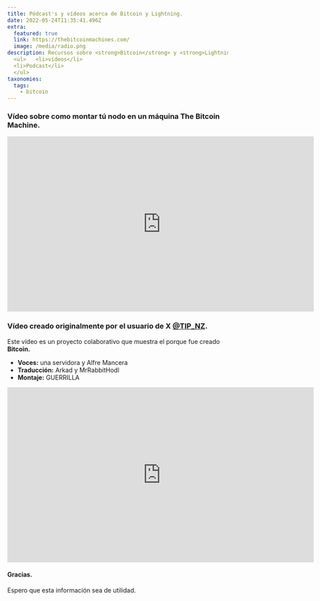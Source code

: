 ```yaml
---
title: Pódcast's y vídeos acerca de Bitcoin y Lightning. 
date: 2022-05-24T11:35:41.496Z
extra:
  featured: true
  link: https://thebitcoinmachines.com/
  image: /media/radio.png
description: Recursos sobre <strong>Bitcoin</strong> y <strong>Lightning</strong> 
  <ul>   <li>vídeos</li>
  <li>Podcast</li>
  </ul>
taxonomies:
  tags:
    - bitcoin
---
```

### Vídeo sobre como montar tú nodo en un máquina The Bitcoin Machine.

<iframe 
	width="700" 
	height="400" 
	src="https://www.youtube.com/embed/Pc4SVlTmj7Y" 
	title="YouTube video player" 
	frameborder="0" 
	allow="accelerometer; autoplay; clipboard-write; encrypted-media; gyroscope; picture-in-picture" 
	allowfullscreen
>
</iframe>

### Vídeo creado originalmente por el usuario de X [@TIP_NZ](https://twitter.com/tip_nz). 

Este vídeo es un proyecto colaborativo que muestra el porque fue creado **Bitcoin.**

- **Voces:** una servidora y Alfre Mancera
- **Traducción:** Arkad y MrRabbitHodl
- **Montaje:** GUERRILLA

<iframe 
	width="700" 
	height="400" 
	src="https://www.youtube.com/embed/7FYc1igSIGg?si=MX5IzPy8xWVL_NY5" 
	title="YouTube video player" 
	frameborder="0" 
	allow="accelerometer; autoplay; clipboard-write; encrypted-media; gyroscope; picture-in-picture"
	allowfullscreen
>
</iframe>


#### Gracias.

Espero que esta información sea de utilidad. 

